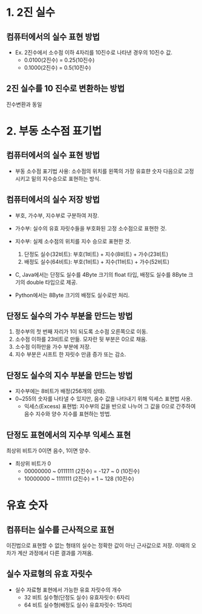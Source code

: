 # 1. 2진 실수

## 컴퓨터에서의 실수 표현 방법

- Ex. 2진수에서 소수점 이하 4자리를 10진수로 나타낸 경우의 10진수 값.
  - 0.0100(2진수) = 0.25(10진수)
  - 0.1000(2진수) = 0.5(10진수)



## 2진 실수를 10 진수로 변환하는 방법

진수변환과 동일





# 2. 부동 소수점 표기법

## 컴퓨터에서의 실수 표현 방법

- 부동 소수점 표기법 사용: 소수점의 위치를 왼쪽의 가장 유효햔 숫자 다음으로 고정시키고 밑의 지수승으로 표현하는 방식.



## 컴퓨터에서의 실수 저장 방법

- 부호, 가수부, 지수부로 구분하여 저장.

- 가수부: 실수의 유효 자릿수들을 부호화된 고정 소수점으로 표현한 것.

- 지수부: 실제 소수점의 위치를 지수 승으로 표현한 것.

  1. 단정도 실수(32비트): 부호(1비트) + 지수(8비트) + 가수(23비트)
  2. 배정도 실수(64비트): 부호(1비트) + 지수(11비트) + 가수(52비트)

  

- C, Java에서는 단정도 실수를 4Byte 크기의 float 타입, 배정도 실수를 8Byte 크기의 double 타입으로 제공.
- Python에서는 8Byte 크기의 배정도 실수로만 처리.



## 단정도 실수의 가수 부분을 만드는 방법

1. 정수부의 첫 번째 자리가 1이 되도록 소수점 오른쪽으로 이동.
2. 소수점 이하를 23비트로 만듦. 모자란 뒷 부분은 0으로 채움.
3. 소수점 이하만을 가수 부분에 저장.
4. 지수 부분은 시프트 한 자릿수 만큼 증가 또는 감소.



## 단정도 실수의 지수 부분을 만드는 방법

- 지수부에는 8비트가 배정(256개의 상태).
- 0~255의 숫자를 나타낼 수 있지만, 음수 값을 나타내기 위해 익세스 표현법 사용.
  - 익세스(Excess) 표현법: 지수부의 값을 반으로 나누어 그 값을 0으로 간주하여 음수 지수와 양수 지수를 표현하는 방법.



## 단정도 표현에서의 지수부 익세스 표현

최상위 비트가 0이면 음수, 1이면 양수.

- 최상위 비트가 0
  - 00000000 ~ 0111111 (2진수) = \-127 ~ 0 (10진수)
  - 10000000 ~ 1111111 (2진수) = 1 ~ 128 (10진수)





# 유효 숫자

## 컴퓨터는 실수를 근사적으로 표현

이진법으로 표현할 수 없는 형태의 실수는 정확한 값이 아닌 근사값으로 저장. 이때의 오차가 계산 과정에서 다른 결과를 가져옴.



## 실수 자료형의 유효 자릿수

- 실수 자료형 표현에서 가능한 유효 자릿수의 개수
  - 32 비트 실수형(단정도 실수) 유효자릿수: 6자리
  - 64 비트 실수형(배정도 실수) 유효자릿수: 15자리
